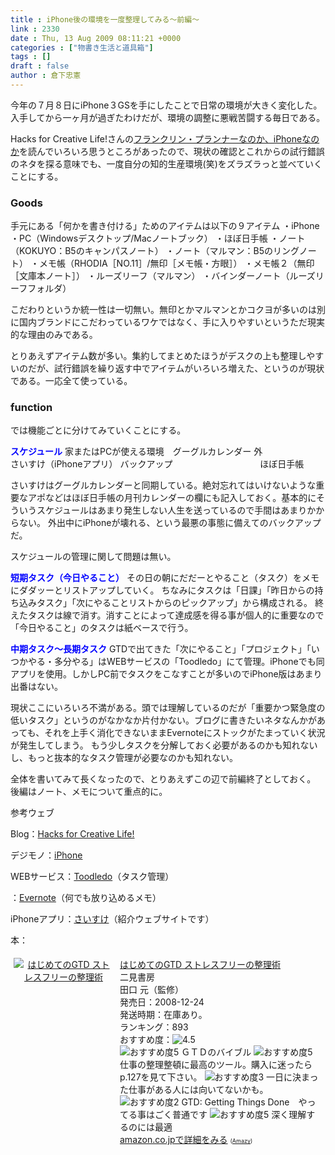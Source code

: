 ```yaml
---
title : iPhone後の環境を一度整理してみる～前編～
link : 2330
date : Thu, 13 Aug 2009 08:11:21 +0000
categories : ["物書き生活と道具箱"]
tags : []
draft : false
author : 倉下忠憲
---
```


今年の７月８日にiPhone３GSを手にしたことで日常の環境が大きく変化した。
入手してから一ヶ月が過ぎたわけだが、環境の調整に悪戦苦闘する毎日である。

Hacks for Creative Life!さんの<a href="http://pei.seesaa.net/article/124136796.html#comment">フランクリン・プランナーなのか、iPhoneなのか</a>を読んでいろいろ思うところがあったので、現状の確認とこれからの試行錯誤のネタを探る意味でも、一度自分の知的生産環境(笑)をズラズラっと並べていくことにする。
<h3>Goods</h3>
手元にある「何かを書き付ける」ためのアイテムは以下の９アイテム
・iPhone
・PC（Windowsデスクトップ/Macノートブック）
・ほぼ日手帳
・ノート（KOKUYO：B5のキャンパスノート）
・ノート（マルマン：B5のリングノート）
・メモ帳（RHODIA［NO.11］/無印［メモ帳・方眼］）
・メモ帳２（無印［文庫本ノート］）
・ルーズリーフ（マルマン）
・バインダーノート（ルーズリーフフォルダ）

こだわりというか統一性は一切無い。無印とかマルマンとかコクヨが多いのは別に国内ブランドにこだわっているワケではなく、手に入りやすいというただ現実的な理由のみである。

とりあえずアイテム数が多い。集約してまとめたほうがデスクの上も整理しやすいのだが、試行錯誤を繰り返す中でアイテムがいろいろ増えた、というのが現状である。一応全て使っている。
<h3>function</h3>
では機能ごとに分けてみていくことにする。

<span style="color: #0000ff;"><strong>スケジュール</strong></span>
家またはPCが使える環境　グーグルカレンダー
外　　　　　　　　　　　　　　　　さいすけ（iPhoneアプリ）
バックアップ　　　　　　　　　　ほぼ日手帳

さいすけはグーグルカレンダーと同期している。絶対忘れてはいけないような重要なアポなどはほぼ日手帳の月刊カレンダーの欄にも記入しておく。基本的にそういうスケジュールはあまり発生しない人生を送っているので手間はあまりかからない。
外出中にiPhoneが壊れる、という最悪の事態に備えてのバックアップだ。

スケジュールの管理に関して問題は無い。

<span style="color: #0000ff;"><strong>短期タスク（今日やること）</strong></span>
その日の朝にだだーとやること（タスク）をメモにダダッーとリストアップしていく。
ちなみにタスクは「日課」「昨日からの持ち込みタスク」「次にやることリストからのピックアップ」から構成される。
終えたタスクは線で消す。消すことによって達成感を得る事が個人的に重要なので「今日やること」のタスクは紙ベースで行う。

<span style="color: #0000ff;"><strong>中期タスク～長期タスク</strong></span>
GTDで出てきた「次にやること」「プロジェクト」「いつかやる・多分やる」はWEBサービスの「Toodledo」にて管理。iPhoneでも同アプリを使用。しかしPC前でタスクをこなすことが多いのでiPhone版はあまり出番はない。

現状ここにいろいろ不満がある。頭では理解しているのだが「重要かつ緊急度の低いタスク」というのがなかなか片付かない。ブログに書きたいネタなんかがあっても、それを上手く消化できないままEvernoteにストックがたまっていく状況が発生してしまう。
もう少しタスクを分解しておく必要があるのかも知れないし、もっと抜本的なタスク管理が必要なのかも知れない。

全体を書いてみて長くなったので、とりあえずこの辺で前編終了としておく。
後編はノート、メモについて重点的に。

参考ウェブ

Blog：<a href="http://pei.seesaa.net/">Hacks for Creative Life!</a>

デジモノ：<a href="http://www.apple.com/jp/iphone/">iPhone</a>

WEBサービス：<a href="http://www.toodledo.com/views/context.php">Toodledo</a>（タスク管理）

：<a href="http://www.evernote.com/">Evernote</a>（何でも放り込めるメモ）

iPhoneアプリ：<a href="http://www.saysoftware.net/saisuke_i/SaiSukeTop_J.html">さいすけ</a>（紹介ウェブサイトです）

本：
<div class="amz-container">
<div class="amz-image" style="padding: 5px; width: 160px; float: left; text-align: center;"><a href="http://amazon.co.jp/o/ASIN/4576082116/rashita1000-22/ref=nosim"><img src="http://ecx.images-amazon.com/images/I/515rscdaWgL._SL160_.jpg" border="0" alt="はじめてのGTD ストレスフリーの整理術" /></a></div>
<div class="amz-content" style="margin-left:170px;padding:5px;">
<div class="amz-title"><a href="http://amazon.co.jp/o/ASIN/4576082116/rashita1000-22/ref=nosim">はじめてのGTD ストレスフリーの整理術</a></div>
<div class="amz-manufacturer">二見書房</div>
<div class="amz-creator">田口 元（監修）</div>
<div class="amz-releasedate">発売日：2008-12-24</div>
<div class="amz-availability">発送時期：在庫あり。</div>
<div class="amz-salesrank">ランキング：893</div>
<div class="amz-averagerating">おすすめ度：<img src="http://images-jp.amazon.com/images/G/09/x-locale/common/customer-reviews/stars-4-5.gif" alt="4.5" /></div>
<div class="amz-review"><img src="http://images-jp.amazon.com/images/G/09/x-locale/common/customer-reviews/stars-5-0.gif" alt="おすすめ度5" /> ＧＴＤのバイブル
<img src="http://images-jp.amazon.com/images/G/09/x-locale/common/customer-reviews/stars-5-0.gif" alt="おすすめ度5" /> 仕事の整理整頓に最高のツール。購入に迷ったらp.127を見て下さい。
<img src="http://images-jp.amazon.com/images/G/09/x-locale/common/customer-reviews/stars-3-0.gif" alt="おすすめ度3" /> 一日に決まった仕事がある人には向いてないかも。
<img src="http://images-jp.amazon.com/images/G/09/x-locale/common/customer-reviews/stars-2-0.gif" alt="おすすめ度2" /> GTD: Getting Things Done　やってる事はごく普通です
<img src="http://images-jp.amazon.com/images/G/09/x-locale/common/customer-reviews/stars-5-0.gif" alt="おすすめ度5" /> 深く理解するのには最適</div>
<div class="amz-link"><a href="http://amazon.co.jp/o/ASIN/4576082116/rashita1000-22/ref=nosim">amazon.co.jpで詳細をみる</a> <span style="font-size:xx-small;">(<a href="http://amazy.tk/" target="_blank">Amazy</a>)</span></div>
</div>
</div>